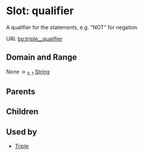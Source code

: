 
# Slot: qualifier


A qualifier for the statements, e.g. "NOT" for negation

URI: [bp:triple__qualifier](http://w3id.org/ontogpt/metabolic-process-templatetriple__qualifier)


## Domain and Range

None &#8594;  <sub>0..1</sub> [String](types/String.md)

## Parents


## Children


## Used by

 * [Triple](Triple.md)
